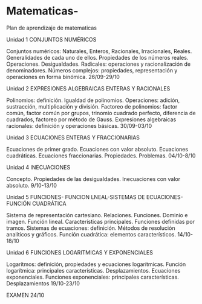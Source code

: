 # Matematicas-
Plan de aprendizaje de matematicas 

Unidad 1 CONJUNTOS NUMÉRICOS 

Conjuntos numéricos: Naturales, Enteros, Racionales, Irracionales, Reales. Generalidades de cada uno 
de ellos. Propiedades de los números reales. Operaciones. Desigualdades. Radicales: operaciones y 
racionalización de denominadores. Números complejos: propiedades, representación y operaciones 
en forma binómica. 
26/09-29/10 

  

Unidad 2 EXPRESIONES ALGEBRAICAS ENTERAS Y RACIONALES 

Polinomios: definición. Igualdad de polinomios. Operaciones: adición, sustracción, multiplicación y 
división. Factoreo de polinomios: factor común, factor común por grupos, trinomio cuadrado perfecto, 
diferencia de cuadrados, factoreo por método de Gauss. Expresiones algebraicas racionales: definición 
y operaciones básicas. 
30/09-03/10 

  

Unidad 3 ECUACIONES ENTERAS Y FRACCIONARIAS 

Ecuaciones de primer grado. Ecuaciones con valor absoluto. Ecuaciones cuadráticas. Ecuaciones 
fraccionarias. Propiedades. Problemas. 
04/10-8/10 

  

Unidad 4 INECUACIONES 

Concepto. Propiedades de las desigualdades. Inecuaciones con valor absoluto. 
9/10-13/10 

  

Unidad 5 FUNCIONES- FUNCION LNEAL-SISTEMAS DE ECUACIONES-FUNCIÓN CUADRÁTICA 

Sistema de representación cartesiano. Relaciones. Funciones. Dominio e imagen. Función lineal. 
Características principales. Funciones definidas por tramos. Sistemas de ecuaciones: definición. 
Métodos de resolución analíticos y gráficos. Función cuadrática: elementos característicos. 
14/10-18/10 

  

Unidad 6 FUNCIONES LOGARITMICAS Y EXPONENCIALES 

Logaritmos: definición, propiedades y ecuaciones logarítmicas. Función logarítmica: principales 
características. Desplazamientos. 
Ecuaciones exponenciales. Funciones exponenciales: principales características. Desplazamientos 
19/10-23/10 

  

EXAMEN 24/10 
